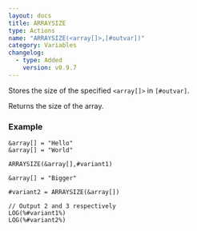 ```yaml
---
layout: docs
title: ARRAYSIZE
type: Actions
name: "ARRAYSIZE(<array[]>,[#outvar])"
category: Variables
changelog:
  - type: Added
    version: v0.9.7
---
```

Stores the size of the specified `<array[]>` in `[#outvar]`.

Returns the size of the array.

### Example
```
&array[] = "Hello"
&array[] = "World"

ARRAYSIZE(&array[],#variant1)

&array[] = "Bigger"

#variant2 = ARRAYSIZE(&array[])

// Output 2 and 3 respectively
LOG(%#variant1%)
LOG(%#variant2%)
```
